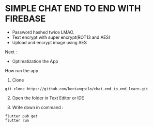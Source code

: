 # SIMPLE CHAT END TO END WITH FIREBASE

- Password hashed twice LMAO.
- Text encrypt with super encrypt(ROT13 and AES)
- Upload and encrypt image using AES

Next :

- Optimatization the App

How run the app
1. Clone 
```
git clone https://github.com/kentangtelo/chat_end_to_end_learn.git
```

2. Open the folder in Text Editor or IDE

3. Write down in command :
```
flutter pub get
flutter run
```
